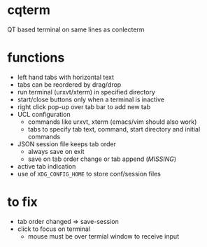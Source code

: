 # cqterm

 QT based terminal on same lines as conlecterm

# functions

* left hand tabs with horizontal text
* tabs can be reordered by drag/drop
* run terminal (urxvt/xterm) in specified directory
* start/close buttons only when a terminal is inactive
* right click pop-up over tab bar to add new tab
* UCL configuration
    + commands like urxvt, xterm (emacs/vim should also work)
    + tabs to specify tab text, command, start directory and initial commands
* JSON session file keeps tab order
    + always save on exit
    + save on tab order change or tab append (*MISSING*)
* active tab indication
* use of `XDG_CONFIG_HOME` to store conf/session files


# to fix

* tab order changed => save-session
* click to focus on terminal
    +  mouse must be over termial window to receive input
